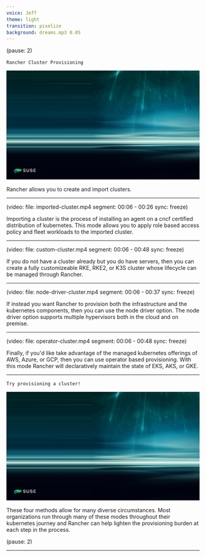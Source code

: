 ```yaml
---
voice: Jeff
theme: light
transition: pixelize
background: dreams.mp3 0.05
---
```


(pause: 2)

```
Rancher Cluster Provisioning
```

![](background.png)

<!-- Start Script -->
Rancher allows you to create and import clusters.
<!-- End Script -->

---

(video:
  file: imported-cluster.mp4
  segment: 00:06 - 00:26
  sync: freeze)

<!-- Start Script -->
Importing a cluster is the process of installing an agent on a cncf certified distribution of kubernetes.
This mode allows you to apply role based access policy and fleet workloads to the imported cluster.
<!-- End Script -->

---

(video:
  file: custom-cluster.mp4
  segment: 00:06 - 00:48
  sync: freeze)

<!-- Start Script -->
If you do not have a cluster already but you do have servers, then you can create a fully customizeable RKE, RKE2, or K3S cluster whose lifecycle can be managed through Rancher.
<!-- End Script -->

---

(video:
  file: node-driver-cluster.mp4
  segment: 00:06 - 00:37
  sync: freeze)

<!-- Start Script -->
If instead you want Rancher to provision both the infrastructure and the kubernetes components, then you can use the node driver option.
The node driver option supports multiple hypervisors both in the cloud and on premise. 
<!-- End Script -->

---

(video:
  file: operator-cluster.mp4
  segment: 00:06 - 00:48
  sync: freeze)

<!-- Start Script -->
Finally, if you'd like take advantage of the managed kubernetes offerings of AWS, Azure, or GCP, then you can use operator based provisioning.
With this mode Rancher will declaratively maintain the state of EKS, AKS, or GKE.
<!-- End Script -->

---

```
Try provisioning a cluster!
```

![](background.png)

<!-- Start Script -->
These four methods allow for many diverse circumstances. Most organizations run through many of these modes throughout their kubernetes journey and Rancher can help lighten the provisioning burden at each step in the process.
<!-- End Script -->

(pause: 2)

---
